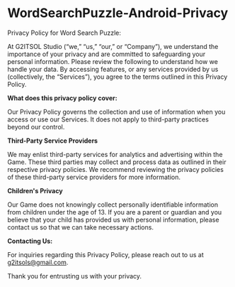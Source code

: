 # WordSearchPuzzle-Android-Privacy

Privacy Policy for Word Search Puzzle:

At G2ITSOL Studio (“we,” “us,” “our,” or “Company”), we understand the importance of your privacy and are committed to safeguarding your personal information. Please review the following to understand how we handle your data. By accessing features, or any services provided by us (collectively, the “Services”), you agree to the terms outlined in this Privacy Policy.

**What does this privacy policy cover:**

Our Privacy Policy governs the collection and use of information when you access or use our Services. It does not apply to third-party practices beyond our control.

**Third-Party Service Providers**

We may enlist third-party services for analytics and advertising within the Game. These third parties may collect and process data as outlined in their respective privacy policies. We recommend reviewing the privacy policies of these third-party service providers for more information.

**Children's Privacy**

Our Game does not knowingly collect personally identifiable information from children under the age of 13. If you are a parent or guardian and you believe that your child has provided us with personal information, please contact us so that we can take necessary actions.

**Contacting Us:**

For inquiries regarding this Privacy Policy, please reach out to us at g2itsols@gmail.com.

Thank you for entrusting us with your privacy.
